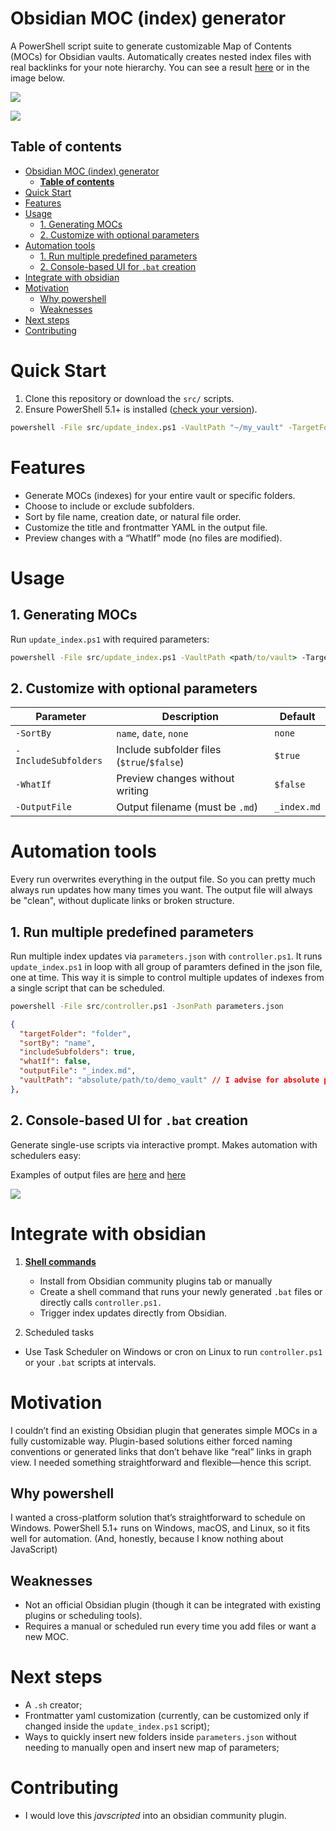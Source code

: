 # Obsidian MOC (index) generator

A PowerShell script suite to generate customizable Map of Contents (MOCs) for Obsidian vaults. Automatically creates nested index files with real backlinks for your note hierarchy. You can see a result [here](demo_vault/folder/_index.md) or in the image below.

![](readme_images/image3.png)

![](readme_images/image4.png)

## **Table of contents**

- [Obsidian MOC (index) generator](#obsidian-moc-index-generator)
  - [**Table of contents**](#table-of-contents)
- [Quick Start](#quick-start)
- [Features](#features)
- [Usage](#usage)
  - [1. Generating MOCs](#1-generating-mocs)
  - [2. Customize with optional parameters](#2-customize-with-optional-parameters)
- [Automation tools](#automation-tools)
  - [1. Run multiple predefined parameters](#1-run-multiple-predefined-parameters)
  - [2. Console-based UI for `.bat` creation](#2-console-based-ui-for-bat-creation)
- [Integrate with obsidian](#integrate-with-obsidian)
- [Motivation](#motivation)
  - [Why powershell](#why-powershell)
  - [Weaknesses](#weaknesses)
- [Next steps](#next-steps)
- [Contributing](#contributing)

# Quick Start

1. Clone this repository or download the `src/` scripts.
2. Ensure PowerShell 5.1+ is installed ([check your version](https://aka.ms/PSVersion)).

```cmd
powershell -File src/update_index.ps1 -VaultPath "~/my_vault" -TargetFolder "Notes"
```

# Features
- Generate MOCs (indexes) for your entire vault or specific folders.
- Choose to include or exclude subfolders.
- Sort by file name, creation date, or natural file order.
- Customize the title and frontmatter YAML in the output file.
- Preview changes with a “WhatIf” mode (no files are modified).

# Usage

## 1. Generating MOCs


Run `update_index.ps1` with required parameters:

```cmd
powershell -File src/update_index.ps1 -VaultPath <path/to/vault> -TargetFolder <path/to/folder-to-be-indexed>
```

## 2. Customize with optional parameters

| Parameter           | Description                          | Default       |
|---------------------|--------------------------------------|---------------|
| `-SortBy`           | `name`, `date`, `none`               | `none`        |
| `-IncludeSubfolders`| Include subfolder files (`$true`/`$false`) | `$true` |
| `-WhatIf`           | Preview changes without writing      | `$false`      |
| `-OutputFile`       | Output filename (must be `.md`)      | `_index.md`   |


# Automation tools

Every run overwrites everything in the output file. So you can pretty much always run updates how many times you want. The output file will always be "clean", without duplicate links or broken structure.

## 1. Run multiple predefined parameters

Run multiple index updates via `parameters.json` with `controller.ps1`. It runs `update_index.ps1` in loop with all group of paramters defined in the json file, one at time. This way it is simple to control multiple updates of indexes from a single script that can be scheduled.

```cmd
powershell -File src/controller.ps1 -JsonPath parameters.json
```

```json
{
  "targetFolder": "folder",
  "sortBy": "name",
  "includeSubfolders": true,
  "whatIf": false,
  "outputFile": "_index.md",
  "vaultPath": "absolute/path/to/demo_vault" // I advise for absolute paths here, but it can run with relative path
},
```

## 2. Console-based UI for `.bat` creation

Generate single-use scripts via interactive prompt. Makes  automation with schedulers easy:

Examples of output files are [here](outputs/indexGenerator_demo_vault_folder.bat) and [here](outputs/indexGenerator_demo_vault_subfolder.bat)

![](readme_images/image9.png)

# Integrate with obsidian

1. [**Shell commands**](https://github.com/Taitava/obsidian-shellcommands)
   - Install from Obsidian community plugins tab or manually
   - Create a shell command that runs your newly generated `.bat` files or directly calls `controller.ps1.`
   - Trigger index updates directly from Obsidian.


2. Scheduled tasks
  - Use Task Scheduler on Windows or cron on Linux to run `controller.ps1` or your `.bat` scripts at intervals.
   
# Motivation

I couldn’t find an existing Obsidian plugin that generates simple MOCs in a fully customizable way. Plugin-based solutions either forced naming conventions or generated links that don’t behave like “real” links in graph view. I needed something straightforward and flexible—hence this script.


## Why powershell

I wanted a cross-platform solution that’s straightforward to schedule on Windows. PowerShell 5.1+ runs on Windows, macOS, and Linux, so it fits well for automation. (And, honestly, because I know nothing about JavaScript)


## Weaknesses

- Not an official Obsidian plugin (though it can be integrated with existing plugins or scheduling tools).
- Requires a manual or scheduled run every time you add files or want a new MOC.

# Next steps

- A `.sh` creator;
- Frontmatter yaml customization (currently, can be customized only if changed inside the `update_index.ps1` script);
- Ways to quickly insert new folders inside `parameters.json` without needing to manually open and insert new map of parameters;

# Contributing

- I would love this *javscripted* into an obsidian community plugin.